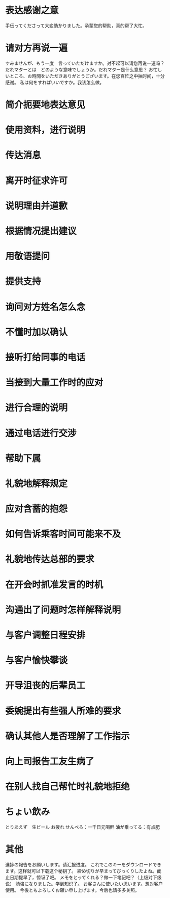 # 表达感谢之意
手伝ってくださって大変助かりました。承蒙您的帮助，真的帮了大忙。

# 请对方再说一遍
すみませんが、もう一度　言っていただけますか。对不起可以请您再说一遍吗？
だれマターとは　どのような意味でしょうか。だれマター是什么意思？
お忙しいところ、お時間をいただきありがとうございます。在您百忙之中抽时间，十分感谢。
私は何をすればいいですか。我该怎么做。

# 简介扼要地表达意见

# 使用资料，进行说明

# 传达消息

# 离开时征求许可

# 说明理由并道歉

# 根据情况提出建议

# 用敬语提问

# 提供支持

# 询问对方姓名怎么念

# 不懂时加以确认

# 接听打给同事的电话

# 当接到大量工作时的应对

# 进行合理的说明

# 通过电话进行交涉

# 帮助下属

# 礼貌地解释规定

# 应对含蓄的抱怨

# 如何告诉乘客时间可能来不及

# 礼貌地传达总部的要求

# 在开会时抓准发言的时机

# 沟通出了问题时怎样解释说明

# 与客户调整日程安排

# 与客户愉快攀谈

# 开导沮丧的后辈员工

# 委婉提出有些强人所难的要求

# 确认其他人是否理解了工作指示

# 向上司报告工友生病了

# 在别人找自己帮忙时礼貌地拒绝
# ちょい飲み
とりあえず　生ビール
お疲れ
せんべろ：一千日元喝醉
油が乗ってる：有点肥

# 其他
進捗の報告をお願いします。请汇报进度。
これでこのキーをダウンロードできます。这样就可以下载这个秘钥了。
締め切りが早まってびっくりしたよね。截止日期提早了，惊讶了吧。
メモをとってくれる？做一下笔记吧？（上级对下级说）
勉強になりました。学到知识了。
お客さんに使いたい思います。想对客户使用。
今後ともよろしくお願い申し上げます。今后也请多多关照。